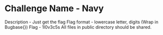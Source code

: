 # Challenge Name - Navy
Description - Just get the flag
Flag format - lowercase letter, digits (Wrap in Bugbase{})
Flag - 1l0v3c5s
All files in public directory should be shared.